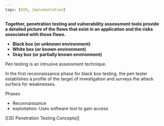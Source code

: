 ```yaml
---
tags: [OIR, Implementation]
---
```

**Together, penetration testing and vulnerability assessment tools provide a detailed picture of the flaws that exist in an application and the risks associated with those flaws.**


- **Black box (or unknown environment)**
- **White box (or known environment)**
- **Gray box (or partially known environment)**

Pen testing is an intrusive assessment technique.

In the first reconnaissance phase for black box testing, the pen tester establishes a profile of the target of investigation and surveys the attack surface for weaknesses.

Phases
- Reconnaissance
- exploitation:  Uses software tool to gain access

[[3D Penetration Testing Concepts]]